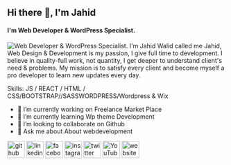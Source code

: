 ## Hi there 👋, I'm Jahid
#### I'm Web Developer & WordPress Specialist.
![Web Developer & WordPress Specialist.](https://jahidwalid.com/JahidWalid.jpg)
I'm Jahid Walid called me Jahid, Web Design & Development is my passion, I give full time to development. I believe in quality-full work, not quantity, I get deeper to understand client's need & problems. My mission is to satisfy every client and become myself a pro developer to learn new updates every day.

Skills: JS / REACT / HTML / CSS/BOOTSTRAP//SASSWORDPRESS/Wordpress & Wix

- 🔭 I’m currently working on Freelance Market Place 
- 🌱 I’m currently learning Wp theme Development
- 👯 I’m looking to collaborate on Github 
- 💬 Ask me about About webdevelopment 


[<img src='https://cdn.jsdelivr.net/npm/simple-icons@3.0.1/icons/github.svg' alt='github' height='40'>](https://github.com/JahidWalid)  [<img src='https://cdn.jsdelivr.net/npm/simple-icons@3.0.1/icons/linkedin.svg' alt='linkedin' height='40'>](https://www.linkedin.com/in/jahidWalid)  [<img src='https://cdn.jsdelivr.net/npm/simple-icons@3.0.1/icons/facebook.svg' alt='facebook' height='40'>](https://www.facebook.com/JahidWalidme)  [<img src='https://cdn.jsdelivr.net/npm/simple-icons@3.0.1/icons/instagram.svg' alt='instagram' height='40'>](https://www.instagram.com/JahidWalidme)  [<img src='https://cdn.jsdelivr.net/npm/simple-icons@3.0.1/icons/twitter.svg' alt='twitter' height='40'>](https://twitter.com/developerjahed)  [<img src='https://cdn.jsdelivr.net/npm/simple-icons@3.0.1/icons/youtube.svg' alt='YouTube' height='40'>](https://www.youtube.com/@JahidWalid)  [<img src='https://cdn.jsdelivr.net/npm/simple-icons@3.0.1/icons/icloud.svg' alt='website' height='40'>](https://jahidwalid.com)  
